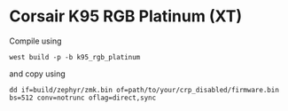 # Corsair K95 RGB Platinum (XT)

Compile using 

``west build -p -b k95_rgb_platinum``

and copy using

``dd if=build/zephyr/zmk.bin of=path/to/your/crp_disabled/firmware.bin bs=512 conv=notrunc oflag=direct,sync``
